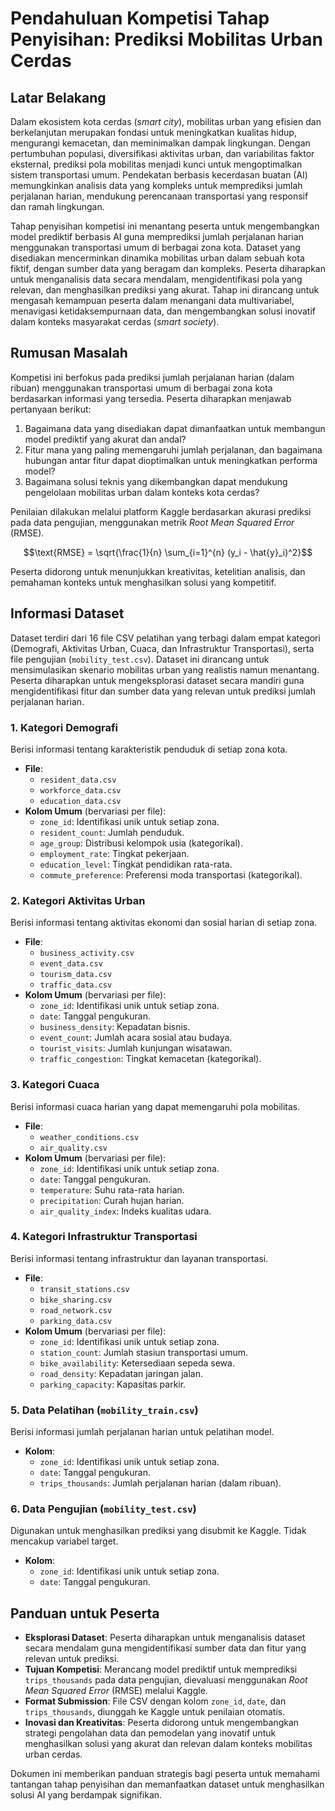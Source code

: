 # Pendahuluan Kompetisi Tahap Penyisihan: Prediksi Mobilitas Urban Cerdas

## Latar Belakang

Dalam ekosistem kota cerdas (*smart city*), mobilitas urban yang efisien dan berkelanjutan merupakan fondasi untuk meningkatkan kualitas hidup, mengurangi kemacetan, dan meminimalkan dampak lingkungan. Dengan pertumbuhan populasi, diversifikasi aktivitas urban, dan variabilitas faktor eksternal, prediksi pola mobilitas menjadi kunci untuk mengoptimalkan sistem transportasi umum. Pendekatan berbasis kecerdasan buatan (AI) memungkinkan analisis data yang kompleks untuk memprediksi jumlah perjalanan harian, mendukung perencanaan transportasi yang responsif dan ramah lingkungan.

Tahap penyisihan kompetisi ini menantang peserta untuk mengembangkan model prediktif berbasis AI guna memprediksi jumlah perjalanan harian menggunakan transportasi umum di berbagai zona kota. Dataset yang disediakan mencerminkan dinamika mobilitas urban dalam sebuah kota fiktif, dengan sumber data yang beragam dan kompleks. Peserta diharapkan untuk menganalisis data secara mendalam, mengidentifikasi pola yang relevan, dan menghasilkan prediksi yang akurat. Tahap ini dirancang untuk mengasah kemampuan peserta dalam menangani data multivariabel, menavigasi ketidaksempurnaan data, dan mengembangkan solusi inovatif dalam konteks masyarakat cerdas (*smart society*).

## Rumusan Masalah

Kompetisi ini berfokus pada prediksi jumlah perjalanan harian (dalam ribuan) menggunakan transportasi umum di berbagai zona kota berdasarkan informasi yang tersedia. Peserta diharapkan menjawab pertanyaan berikut:

1. Bagaimana data yang disediakan dapat dimanfaatkan untuk membangun model prediktif yang akurat dan andal?
2. Fitur mana yang paling memengaruhi jumlah perjalanan, dan bagaimana hubungan antar fitur dapat dioptimalkan untuk meningkatkan performa model?
3. Bagaimana solusi teknis yang dikembangkan dapat mendukung pengelolaan mobilitas urban dalam konteks kota cerdas?

Penilaian dilakukan melalui platform Kaggle berdasarkan akurasi prediksi pada data pengujian, menggunakan metrik *Root Mean Squared Error* (RMSE). 

$$\text{RMSE} = \sqrt{\frac{1}{n} \sum_{i=1}^{n} (y_i - \hat{y}_i)^2}$$

Peserta didorong untuk menunjukkan kreativitas, ketelitian analisis, dan pemahaman konteks untuk menghasilkan solusi yang kompetitif.

## Informasi Dataset

Dataset terdiri dari 16 file CSV pelatihan yang terbagi dalam empat kategori (Demografi, Aktivitas Urban, Cuaca, dan Infrastruktur Transportasi), serta file pengujian (`mobility_test.csv`). Dataset ini dirancang untuk mensimulasikan skenario mobilitas urban yang realistis namun menantang. Peserta diharapkan untuk mengeksplorasi dataset secara mandiri guna mengidentifikasi fitur dan sumber data yang relevan untuk prediksi jumlah perjalanan harian.

### 1. Kategori Demografi
Berisi informasi tentang karakteristik penduduk di setiap zona kota.

- **File**:
  - `resident_data.csv`
  - `workforce_data.csv`
  - `education_data.csv`
- **Kolom Umum** (bervariasi per file):
  - `zone_id`: Identifikasi unik untuk setiap zona.
  - `resident_count`: Jumlah penduduk.
  - `age_group`: Distribusi kelompok usia (kategorikal).
  - `employment_rate`: Tingkat pekerjaan.
  - `education_level`: Tingkat pendidikan rata-rata.
  - `commute_preference`: Preferensi moda transportasi (kategorikal).

### 2. Kategori Aktivitas Urban
Berisi informasi tentang aktivitas ekonomi dan sosial harian di setiap zona.

- **File**:
  - `business_activity.csv`
  - `event_data.csv`
  - `tourism_data.csv`
  - `traffic_data.csv`
- **Kolom Umum** (bervariasi per file):
  - `zone_id`: Identifikasi unik untuk setiap zona.
  - `date`: Tanggal pengukuran.
  - `business_density`: Kepadatan bisnis.
  - `event_count`: Jumlah acara sosial atau budaya.
  - `tourist_visits`: Jumlah kunjungan wisatawan.
  - `traffic_congestion`: Tingkat kemacetan (kategorikal).

### 3. Kategori Cuaca
Berisi informasi cuaca harian yang dapat memengaruhi pola mobilitas.

- **File**:
  - `weather_conditions.csv`
  - `air_quality.csv`
- **Kolom Umum** (bervariasi per file):
  - `zone_id`: Identifikasi unik untuk setiap zona.
  - `date`: Tanggal pengukuran.
  - `temperature`: Suhu rata-rata harian.
  - `precipitation`: Curah hujan harian.
  - `air_quality_index`: Indeks kualitas udara.

### 4. Kategori Infrastruktur Transportasi
Berisi informasi tentang infrastruktur dan layanan transportasi.

- **File**:
  - `transit_stations.csv`
  - `bike_sharing.csv`
  - `road_network.csv`
  - `parking_data.csv`
- **Kolom Umum** (bervariasi per file):
  - `zone_id`: Identifikasi unik untuk setiap zona.
  - `station_count`: Jumlah stasiun transportasi umum.
  - `bike_availability`: Ketersediaan sepeda sewa.
  - `road_density`: Kepadatan jaringan jalan.
  - `parking_capacity`: Kapasitas parkir.

### 5. Data Pelatihan (`mobility_train.csv`)
Berisi informasi jumlah perjalanan harian untuk pelatihan model.

- **Kolom**:
  - `zone_id`: Identifikasi unik untuk setiap zona.
  - `date`: Tanggal pengukuran.
  - `trips_thousands`: Jumlah perjalanan harian (dalam ribuan).

### 6. Data Pengujian (`mobility_test.csv`)
Digunakan untuk menghasilkan prediksi yang disubmit ke Kaggle. Tidak mencakup variabel target.

- **Kolom**:
  - `zone_id`: Identifikasi unik untuk setiap zona.
  - `date`: Tanggal pengukuran.

## Panduan untuk Peserta

- **Eksplorasi Dataset**: Peserta diharapkan untuk menganalisis dataset secara mendalam guna mengidentifikasi sumber data dan fitur yang relevan untuk prediksi.
- **Tujuan Kompetisi**: Merancang model prediktif untuk memprediksi `trips_thousands` pada data pengujian, dievaluasi menggunakan *Root Mean Squared Error* (RMSE) melalui Kaggle.
- **Format Submission**: File CSV dengan kolom `zone_id`, `date`, dan `trips_thousands`, diunggah ke Kaggle untuk penilaian otomatis.
- **Inovasi dan Kreativitas**: Peserta didorong untuk mengembangkan strategi pengolahan data dan pemodelan yang inovatif untuk menghasilkan solusi yang akurat dan relevan dalam konteks mobilitas urban cerdas.

Dokumen ini memberikan panduan strategis bagi peserta untuk memahami tantangan tahap penyisihan dan memanfaatkan dataset untuk menghasilkan solusi AI yang berdampak signifikan.
